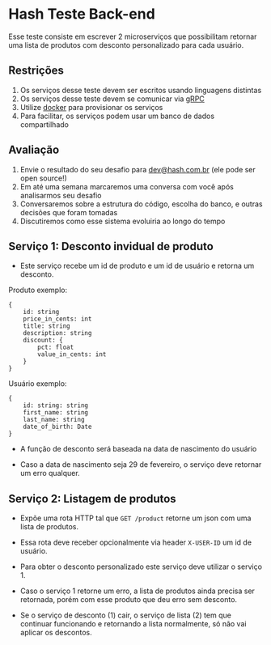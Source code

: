 # Hash Teste Back-end

Esse teste consiste em escrever 2 microserviços que possibilitam retornar uma lista de produtos
com desconto personalizado para cada usuário.

## Restrições

 1. Os serviços desse teste devem ser escritos usando linguagens distintas
 2. Os serviços desse teste devem se comunicar via [gRPC](https://grpc.io/)
 3. Utilize [docker](https://www.docker.com/) para provisionar os serviços
 4. Para facilitar, os serviços podem usar um banco de dados compartilhado

## Avaliação

1. Envie o resultado do seu desafio para dev@hash.com.br (ele pode ser open source!)
2. Em até uma semana marcaremos uma conversa com você após analisarmos seu desafio
3. Conversaremos sobre a estrutura do código, escolha do banco, e outras decisões que foram tomadas
4. Discutiremos como esse sistema evoluiria ao longo do tempo

## Serviço 1: Desconto invidual de produto

* Este serviço recebe um id de produto e um id de usuário e retorna um desconto.

Produto exemplo:
```
{
    id: string
    price_in_cents: int
    title: string
    description: string
    discount: {
        pct: float
        value_in_cents: int
    }
}
```

Usuário exemplo:
```
{
    id: string: string
    first_name: string
    last_name: string
    date_of_birth: Date
}
```

* A função de desconto será baseada na data de nascimento do usuário

* Caso a data de nascimento seja 29 de fevereiro, o serviço deve retornar um erro qualquer.

## Serviço 2: Listagem de produtos
* Expõe uma rota HTTP tal que `GET /product` retorne um json com uma
lista de produtos.

* Essa rota deve receber opcionalmente via header `X-USER-ID` um id de usuário.

* Para obter o desconto personalizado este serviço deve utilizar o serviço 1.

* Caso o serviço 1 retorne um erro, a lista de produtos ainda precisa ser retornada, porém com esse produto que deu erro sem desconto.

* Se o serviço de desconto (1) cair, o serviço de lista (2) tem que continuar funcionando e retornando a lista normalmente, só não vai aplicar os descontos.
